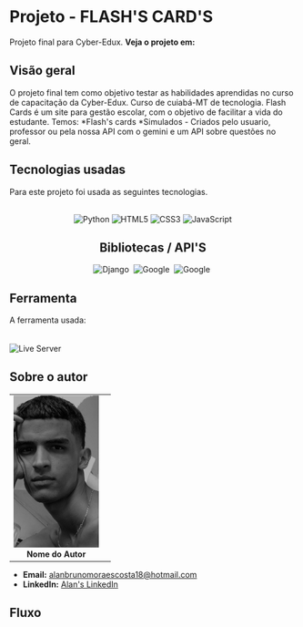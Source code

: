 # Projeto - FLASH'S CARD'S

Projeto final para Cyber-Edux. <strong> Veja o projeto em: </strong> 

## Visão geral
O projeto final tem como objetivo testar as habilidades aprendidas no curso de capacitação da Cyber-Edux. Curso de cuiabá-MT de tecnologia.
Flash Cards é um site para gestão escolar, com o objetivo de facilitar a vida do estudante.
Temos:
  *Flash's cards
  *Simulados - Criados pelo usuario, professor ou pela nossa API com o gemini e um API sobre questões no geral.
## Tecnologias usadas

Para este projeto foi usada as seguintes tecnologias.

<div style="display: inline_block" align= "center"><br>
  <img height="30" width="90" src="https://img.shields.io/badge/Python-FFD43B?style=plastic&logo=python&logoColor=blue" alt="Python">
   <img height="30" width="90" src = "https://img.shields.io/badge/HTML5-E34F26?style=plastic&logo=html5&logoColor=white" alt="HTML5">
  
  <img height="30" width="90" src="https://img.shields.io/badge/CSS3-1572B6?style=plastic&logo=css3&logoColor=white" alt="CSS3">
  <img height="30" width="90" src="https://img.shields.io/badge/JavaScript-323330?style=plastic&logo=javascript&logoColor=F7DF1E" alt="JavaScript">
 
## Bibliotecas / API'S
![Django](https://img.shields.io/badge/Django-092E20?style=plastic&logo=django&logoColor=white)&nbsp;
![Google](https://img.shields.io/badge/Google-GEMINI-E34F26?style=plastic&logo=goole&logoColor=white)&nbsp;
![Google](https://img.shields.io/badge/API-2196F3?style=plastic&logo=goole&logoColor=white)&nbsp;
</div>

## Ferramenta

A ferramenta usada:
<div style="display: block"><br>
<img align="center" alt="Live Server" height="38" width="120" src="https://img.shields.io/badge/VScode-323330?style=for-the-badge&logo=visual-studio-code&logoColor=blue">
</div>

## Sobre o autor

<!-- Coloque seu nome, uma foto sua e uma pequena bio sobre você na seguinte tabela: -->
|  |  |
|:-------------:|:------------------------------------------------------------:|
|  <img src="eu.jpg" width="150px"></br> **Nome do Autor** | 

- **Email:** alanbrunomoraescosta18@hotmail.com
- **LinkedIn:** [Alan's LinkedIn](https://www.linkedin.com/in/alan-morais-4861322b0)


## Fluxo
